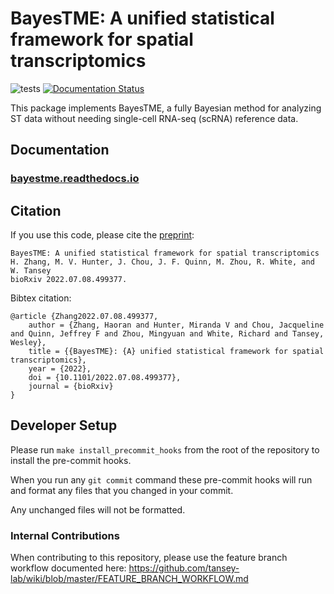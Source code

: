 # BayesTME: A unified statistical framework for spatial transcriptomics

![tests](https://github.com/tansey-lab/bayestme/actions/workflows/python-unittest.yml/badge.svg)
[![Documentation Status](https://readthedocs.org/projects/bayestme/badge/?version=latest)](https://bayestme.readthedocs.io/en/latest/?badge=latest)

This package implements BayesTME, a fully Bayesian method for analyzing ST data without needing single-cell RNA-seq (scRNA) reference data.

## Documentation

### [bayestme.readthedocs.io](https://bayestme.readthedocs.io/en/latest/)

## Citation

If you use this code, please cite the [preprint](https://www.biorxiv.org/content/10.1101/2022.07.08.499377):

```
BayesTME: A unified statistical framework for spatial transcriptomics
H. Zhang, M. V. Hunter, J. Chou, J. F. Quinn, M. Zhou, R. White, and W. Tansey
bioRxiv 2022.07.08.499377.
```

Bibtex citation:
```
@article {Zhang2022.07.08.499377,
	author = {Zhang, Haoran and Hunter, Miranda V and Chou, Jacqueline and Quinn, Jeffrey F and Zhou, Mingyuan and White, Richard and Tansey, Wesley},
	title = {{BayesTME}: {A} unified statistical framework for spatial transcriptomics},
	year = {2022},
	doi = {10.1101/2022.07.08.499377},
	journal = {bioRxiv}
}
```

## Developer Setup

Please run `make install_precommit_hooks` from the root of the repository
to install the pre-commit hooks.

When you run any `git commit` command these pre-commit hooks will run and format any files that you changed in your commit.

Any unchanged files will not be formatted.

### Internal Contributions

When contributing to this repository, please use the feature branch workflow documented here: https://github.com/tansey-lab/wiki/blob/master/FEATURE_BRANCH_WORKFLOW.md
